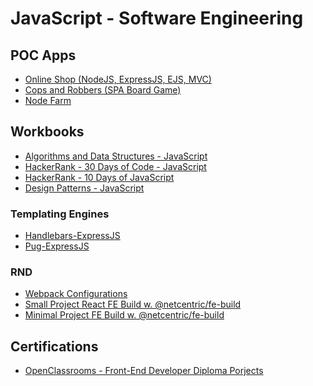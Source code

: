 # JavaScript - Software Engineering

## POC Apps
* [Online Shop (NodeJS, ExpressJS, EJS, MVC)](https://github.com/paulAlexSerban/prj--online-shop)
* [Cops and Robbers (SPA Board Game)](https://github.com/paulAlexSerban/prj--cops-and-robbers--spa-board-game)
* [Node Farm](https://github.com/paulAlexSerban/prj--node-farm)

## Workbooks
* [Algorithms and Data Structures - JavaScript](https://github.com/paulAlexSerban/wbk--algorithms-n-data-structures--javascript)
* [HackerRank - 30 Days of Code - JavaScript](https://github.com/paulAlexSerban/wbk--hackerrank--30-days-of-code--javascript)
* [HackerRank - 10 Days of JavaScript](https://github.com/paulAlexSerban/wbk--hackerrank--10-days-of-code--javascript)
* [Design Patterns - JavaScript](https://github.com/paulAlexSerban/wbk--design-patterns--javascript)

### Templating Engines
* [Handlebars-ExpressJS](https://github.com/paulAlexSerban/Handlebars-ExpressJS)
* [Pug-ExpressJS](https://github.com/paulAlexSerban/Pug-ExpressJS)

### RND
* [Webpack Configurations](https://github.com/paulAlexSerban/rnd--webpack)
* [Small Project React FE Build w. @netcentric/fe-build](https://github.com/paulAlexSerban/rnd--small-prj-react-fe-build-w-netcentric-fe-build)
* [Minimal Project FE Build w. @netcentric/fe-build](https://github.com/paulAlexSerban/rnd--minimal-prj-fe-build-w-netcentric-fe-build)

## Certifications
* [OpenClassrooms - Front-End Developer Diploma Porjects](https://github.com/paulAlexSerban/OpenClassrooms-FrontEnd-Developer-Diploma-Projects)

<!--
* [FreeCodeCamp.org - JavaScript Algorithms and Data Structures]()

<!--
* [Turn Based Board Game]()
* [Quotation Generator]()

### Server Boilerplates
* [ExpressJS Server (Basic)](https://github.com/paulAlexSerban/Basic-ExpressJS-Server---NodeJS)
* [NodeJS Vanilla Server (Basic)](https://github.com/paulAlexSerban/NodeJS-Basic-Vanilla-Server)




